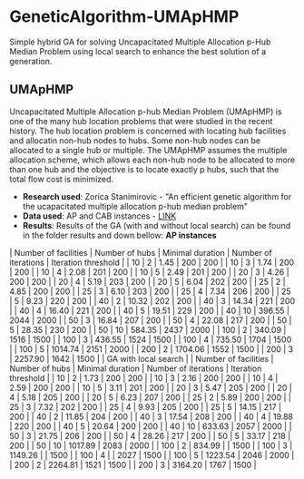 # GeneticAlgorithm-UMApHMP
Simple hybrid GA for solving Uncapacitated Multiple Allocation p-Hub Median Problem using local search to enhance the best solution of a generation.
## UMApHMP
Uncapacitated Multiple Allocation p-hub Median Problem (UMApHMP) is one of the many hub location problems that were studied in the recent history. The hub location problem is concerned with locating hub facilities and allocatin non-hub nodes to hubs. Some non-hub nodes can be allocated to a single hub or multiple.  The UMApHMP assumes the multiple allocation scheme, which allows each non-hub node to be allocated to more than one hub and the objective is to locate exactly p hubs, such that the total flow cost is minimized.

* **Research used**: Zorica Stanimirovic - "An efficient genetic algorithm for the ucapacitated multiple allocation p-hub median problem"
* **Data used**: AP and CAB instances - [LINK](https://andreas-ernst.github.io/Mathprog-ORlib/info/readmeAP.html)
* **Results**: Results of the GA (with and without local search) can be found in the folder results and down bellow:
**AP instances**


| Number of facilities | Number of hubs | Minimal duration | Number of iterations | Iteration threshold |
| 10 | 2 | 1.45 | 200 | 200 |
| 10 | 3 | 1.74 | 200 | 200 |
| 10 | 4 | 2.08 | 201 | 200 | 
| 10 | 5 | 2.49 | 201 | 200 |
| 20 | 3 | 4.26 | 200 | 200 |
| 20 | 4 | 5.19 | 203 | 200 |
| 20 | 5 | 6.04 | 202 | 200 |
| 25 | 2 | 4.85 | 200 | 200 |
| 25 | 3 | 6.10 | 203 | 200 |
| 25 | 4 | 7.34 | 206 | 200 |
| 25 | 5 | 9.23 | 220 | 200 |
| 40 | 2 | 10.32 | 202 | 200 |
| 40 | 3 | 14.34 | 221 | 200 |
| 40 | 4 | 16.40 | 221 | 200 |
| 40 | 5 | 19.51 | 229 | 200 |
| 40 | 10 | 396.55 | 2044 | 2000 |
| 50 | 3 | 16.84 | 207 | 200 |
| 50 | 4 | 22.08 | 217 | 200 |
| 50 | 5 | 28.35 | 230 | 200 |
| 50 | 10 | 584.35 | 2437 | 2000 |
| 100 | 2 | 340.09 | 1516 | 1500 |
| 100 | 3 | 436.55 | 1524 | 1500 |
| 100 | 4 | 735.50 | 1704 | 1500 | 
| 100 | 5 | 1014.74 | 2151 | 2000 | 
| 200 | 2 | 1704.06 | 1552 | 1500 |
| 200 | 3 | 2257.90 | 1642 | 1500 |
| GA with local search |
| Number of facilities | Number of hubs | Minimal duration | Number of iterations | Iteration threshold |
| 10 | 2 | 1.73 | 200 | 200 |
| 10 | 3 | 2.16 | 200 | 200 |
| 10 | 4 | 2.59 | 200 | 200 | 
| 10 | 5 | 3.11 | 201 | 200 |
| 20 | 3 | 5.47 | 205 | 200 |
| 20 | 4 | 5.18 | 205 | 200 |
| 20 | 5 | 6.23 | 207 | 200 |
| 25 | 2 | 5.89 | 200 | 200 |
| 25 | 3 | 7.32 | 202 | 200 |
| 25 | 4 | 9.93 | 205 | 200 |
| 25 | 5 | 14.15 | 217 | 200 |
| 40 | 2 | 11.85 | 204 | 200 |
| 40 | 3 | 17.54 | 208 | 200 |
| 40 | 4 | 19.88 | 220 | 200 |
| 40 | 5 | 20.64 | 200 | 200 |
| 40 | 10 | 633.63 | 2057 | 2000 |
| 50 | 3 | 21.75 | 206 | 200 |
| 50 | 4 | 28.26 | 217 | 200 |
| 50 | 5 | 33.17 | 218 | 200 |
| 50 | 10 | 1017.89 | 2083 | 2000 |
| 100 | 2 | 834.99 |  | 1500 |
| 100 | 3 | 1149.26 |  | 1500 |
| 100 | 4 |  | 2027 | 1500 | 
| 100 | 5 | 1223.54 | 2046 | 2000 | 
| 200 | 2 | 2264.81 | 1521 | 1500 |
| 200 | 3 | 3164.20 | 1767 | 1500 |